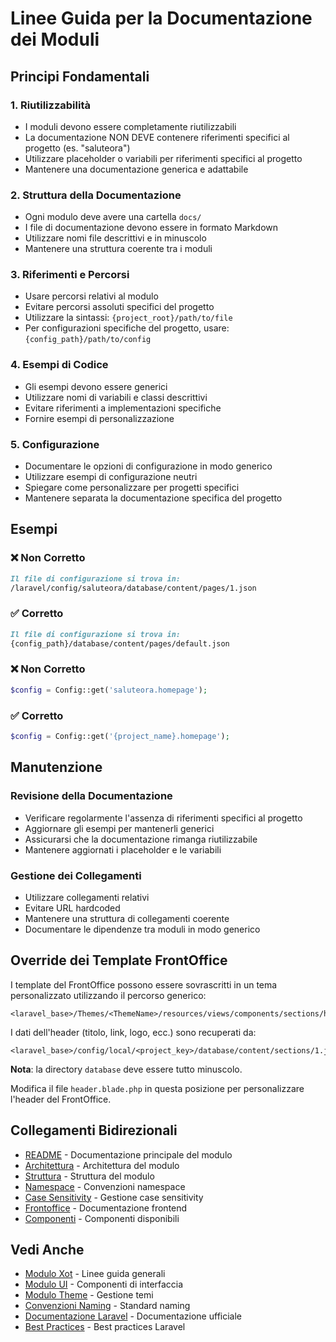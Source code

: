 # Linee Guida per la Documentazione dei Moduli

## Principi Fondamentali

### 1. Riutilizzabilità
- I moduli devono essere completamente riutilizzabili
- La documentazione NON DEVE contenere riferimenti specifici al progetto (es. "saluteora")
- Utilizzare placeholder o variabili per riferimenti specifici al progetto
- Mantenere una documentazione generica e adattabile

### 2. Struttura della Documentazione
- Ogni modulo deve avere una cartella `docs/`
- I file di documentazione devono essere in formato Markdown
- Utilizzare nomi file descrittivi e in minuscolo
- Mantenere una struttura coerente tra i moduli

### 3. Riferimenti e Percorsi
- Usare percorsi relativi al modulo
- Evitare percorsi assoluti specifici del progetto
- Utilizzare la sintassi: `{project_root}/path/to/file`
- Per configurazioni specifiche del progetto, usare: `{config_path}/path/to/config`

### 4. Esempi di Codice
- Gli esempi devono essere generici
- Utilizzare nomi di variabili e classi descrittivi
- Evitare riferimenti a implementazioni specifiche
- Fornire esempi di personalizzazione

### 5. Configurazione
- Documentare le opzioni di configurazione in modo generico
- Utilizzare esempi di configurazione neutri
- Spiegare come personalizzare per progetti specifici
- Mantenere separata la documentazione specifica del progetto

## Esempi

### ❌ Non Corretto
```markdown
Il file di configurazione si trova in:
/laravel/config/saluteora/database/content/pages/1.json
```

### ✅ Corretto
```markdown
Il file di configurazione si trova in:
{config_path}/database/content/pages/default.json
```

### ❌ Non Corretto
```php
$config = Config::get('saluteora.homepage');
```

### ✅ Corretto
```php
$config = Config::get('{project_name}.homepage');
```

## Manutenzione

### Revisione della Documentazione
- Verificare regolarmente l'assenza di riferimenti specifici al progetto
- Aggiornare gli esempi per mantenerli generici
- Assicurarsi che la documentazione rimanga riutilizzabile
- Mantenere aggiornati i placeholder e le variabili

### Gestione dei Collegamenti
- Utilizzare collegamenti relativi
- Evitare URL hardcoded
- Mantenere una struttura di collegamenti coerente
- Documentare le dipendenze tra moduli in modo generico

## Override dei Template FrontOffice
I template del FrontOffice possono essere sovrascritti in un tema personalizzato utilizzando il percorso generico:
```
<laravel_base>/Themes/<ThemeName>/resources/views/components/sections/header.blade.php
```
I dati dell'header (titolo, link, logo, ecc.) sono recuperati da:
```
<laravel_base>/config/local/<project_key>/database/content/sections/1.json
```
**Nota**: la directory `database` deve essere tutto minuscolo.

Modifica il file `header.blade.php` in questa posizione per personalizzare l'header del FrontOffice.

## Collegamenti Bidirezionali
- [README](README.md) - Documentazione principale del modulo
- [Architettura](architecture.md) - Architettura del modulo
- [Struttura](structure.md) - Struttura del modulo
- [Namespace](namespace-moduli-laravel-saluteora.md) - Convenzioni namespace
- [Case Sensitivity](case-sensitivity-percorsi-moduli.md) - Gestione case sensitivity
- [Frontoffice](frontoffice.md) - Documentazione frontend
- [Componenti](components.md) - Componenti disponibili

## Vedi Anche
- [Modulo Xot](../Xot/project_docs/README.md) - Linee guida generali
- [Modulo UI](../UI/project_docs/README.md) - Componenti di interfaccia
- [Modulo Theme](../Theme/project_docs/README.md) - Gestione temi
- [Convenzioni Naming](../../../project_docs/standards/file_naming_conventions.md) - Standard naming
- [Documentazione Laravel](https://laravel.com/docs) - Documentazione ufficiale
- [Best Practices](https://laravel.com/project_docs/11.x/best-practices) - Best practices Laravel

